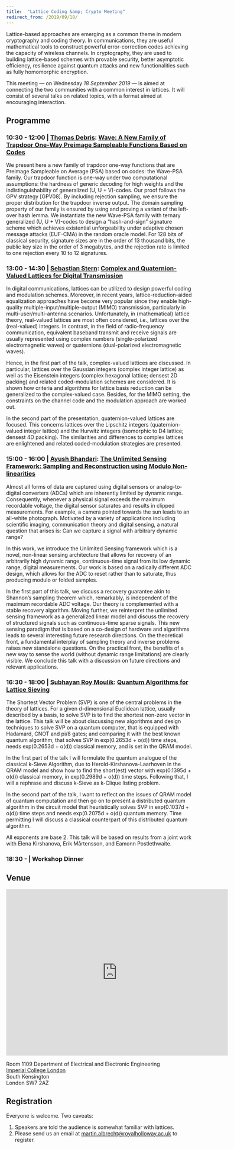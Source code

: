 ```yaml
---
title:  "Lattice Coding &amp; Crypto Meeting"
redirect_from: /2019/09/18/
---
```


Lattice-based approaches are emerging as a common theme in modern cryptography and coding theory. In communications, they are useful mathematical tools to construct powerful error-correction codes achieving the capacity of wireless channels. In cryptography, they are used to building lattice-based schemes with provable security, better asymptotic efficiency, resilience against quantum attacks and new functionalities such as fully homomorphic encryption.

This meeting — on Wednesday *18 September 2019* — is aimed at connecting the two communities with a common interest in lattices. It will consist of several talks on related topics, with a format aimed at encouraging interaction.

## Programme ##

### <span> 10:30 - 12:00 | [Thomas Debris](https://who.paris.inria.fr/Thomas.Debris/)</span>: [Wave: A New Family of Trapdoor One-Way Preimage Sampleable Functions Based on Codes]() ###

We present here a new family of trapdoor one-way functions that are Preimage Sampleable on Average (PSA) based on codes: the Wave-PSA family. Our trapdoor function is one-way under two computational assumptions: the hardness of generic decoding for high weights and the indistinguishability of generalized (U, U + V)-codes. Our proof follows the GPV strategy [GPV08]. By including rejection sampling, we ensure the proper distribution for the trapdoor inverse output. The domain sampling property of our family is ensured by using and proving a variant of the left-over hash lemma. We instantiate the new Wave-PSA family with ternary generalized (U, U + V)-codes to design a “hash-and-sign” signature scheme which achieves existential unforgeability under adaptive chosen message attacks (EUF-CMA) in the random oracle model. For 128 bits of classical security, signature sizes are in the order of 13 thousand bits, the public key size in the order of 3 megabytes, and the rejection rate is limited to one rejection every 10 to 12 signatures. 

### <span> 13:00 - 14:30 | [Sebastian Stern](https://www.uni-ulm.de/nt/staff/senior-researchers/stern/)</span>: [Complex and Quaternion-Valued Lattices for Digital Transmission]() ###

In digital communications, lattices can be utilized to design powerful coding and modulation
schemes. Moreover, in recent years, lattice-reduction-aided equalization approaches have become very
popular since they enable high-quality multiple-input/multiple-output (MIMO) transmission,
particularly in multi-user/multi-antenna scenarios. Unfortunately, in (mathematical) lattice theory,
real-valued lattices are most often considered, i.e., lattices over the (real-valued) integers. In
contrast, in the field of radio-frequency communication, equivalent baseband transmit and receive
signals are usually represented using complex numbers (single-polarized electromagnetic waves) or
quaternions (dual-polarized electromagnetic waves).

Hence, in the first part of the talk, complex-valued lattices are discussed. In particular, lattices
over the Gaussian integers (complex integer lattice) as well as the Eisenstein integers (complex
hexagonal lattice; densest 2D packing) and related coded-modulation schemes are considered. It is
shown how criteria and algorithms for lattice basis reduction can be generalized to the
complex-valued case. Besides, for the MIMO setting, the constraints on the channel code and the
modulation approach are worked out.

In the second part of the presentation, quaternion-valued lattices are focused. This concerns
lattices over the Lipschitz integers (quaternion-valued integer lattice) and the Hurwitz integers
(isomorphic to D4 lattice; densest 4D packing). The similarities and differences to complex lattices
are enlightened and related coded-modulation strategies are presented.

### <span> 15:00 - 16:00 | [Ayush Bhandari](https://www.imperial.ac.uk/people/a.bhandari)</span>: [The Unlimited Sensing Framework: Sampling and Reconstruction using Modulo Non-linearities]() ###

Almost all forms of data are captured using digital sensors or analog-to-digital converters (ADCs) which are inherently limited by dynamic range. Consequently, whenever a physical signal exceeds the maximum recordable voltage, the digital sensor saturates and results in clipped measurements. For example, a camera pointed towards the sun leads to an all-white photograph. Motivated by a variety of applications including scientific imaging, communication theory and digital sensing, a natural question that arises is: Can we capture a signal with arbitrary dynamic range?

In this work, we introduce the Unlimited Sensing framework which is a novel, non-linear sensing architecture that allows for recovery of an arbitrarily high dynamic range, continuous-time signal from its low dynamic range, digital measurements. Our work is based on a radically different ADC design, which allows for the ADC to reset rather than to saturate, thus producing modulo or folded samples.

In the first part of this talk, we discuss a recovery guarantee akin to Shannon’s sampling theorem which, remarkably, is independent of the maximum recordable ADC voltage. Our theory is complemented with a stable recovery algorithm. Moving further, we reinterpret the unlimited sensing framework as a generalized linear model and discuss the recovery of structured signals such as continuous-time sparse signals. This new sensing paradigm that is based on a co-design of hardware and algorithms leads to several interesting future research directions. On the theoretical front, a fundamental interplay of sampling theory and inverse problems raises new standalone questions. On the practical front, the benefits of a new way to sense the world (without dynamic range limitations) are clearly visible. We conclude this talk with a discussion on future directions and relevant applications.

### <span> 16:30 - 18:00 | [Subhayan Roy Moulik](https://www.cs.ox.ac.uk/people/subhayan.roymoulik/)</span>: [Quantum Algorithms for Lattice Sieving]() ###

The Shortest Vector Problem (SVP) is one of the central problems in the theory of lattices. For a given d-dimensional Euclidean lattice, usually described by a basis, to solve SVP is to find the shortest non-zero vector in the lattice. This talk will be about discussing new algorithms and design techniques to solve SVP on a quantum computer, that is equipped with Hadamard, CNOT and pi/8 gates; and comparing it with the best known quantum algorithm, that solves SVP in exp(0.2653d + o(d)) time steps, needs exp(0.2653d + o(d)) classical memory, and is set in the QRAM model. 

In the first part of the talk I will formulate the quantum analogue of the classical k-Sieve Algorithm, due to Herold-Kirshanova-Laarhoven in the QRAM model and show how to find the short(est) vector with exp(0.1395d + o(d)) classical memory, in exp(0.2989d + o(d)) time steps. Following that, I will a rephrase and discuss k-Sieve as k-Clique listing problem. 

In the second part of the talk, I want to reflect on the issues of QRAM model of quantum computation and then go on to present a distributed quantum algorithm in the circuit model that heuristically solves SVP in exp(0.1037d + o(d)) time steps and needs exp(0.2075d + o(d)) quantum memory. Time permitting I will discuss a classical counterpart of this distributed quantum algorithm.

All exponents are base 2. This talk will be based on results from a joint work with Elena Kirshanova, Erik Mårtensson, and Eamonn Postlethwaite.

### <span> 18:30 - | Workshop Dinner </span> ###



## Venue ##


<iframe src="https://www.google.com/maps/embed?pb=!1m14!1m8!1m3!1d2483.7481554015103!2d-0.1774244!3d51.4994889!3m2!1i1024!2i768!4f13.1!3m3!1m2!1s0x0%3A0x31911b371c692e86!2sImperial+College!5e0!3m2!1sen!2suk!4v1457110930221" width="600" height="450" frameborder="0" style="border:0" allowfullscreen></iframe>

Room 1109
Department of Electrical and Electronic Engineering  
[Imperial College London](http://www.imperial.ac.uk/visit/campuses/south-kensington/)  
South Kensington  
London SW7 2AZ  

## Registration ##

Everyone is welcome. Two caveats:

1. Speakers are told the audience is somewhat familiar with lattices.
2. Please send us an email at <martin.albrecht@royalholloway.ac.uk> to register.
